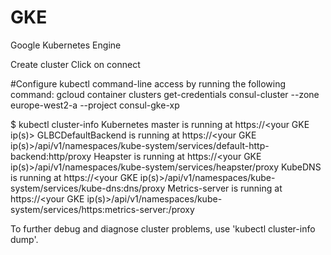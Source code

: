 # GKE
Google Kubernetes Engine

Create cluster 
Click on connect

#Configure kubectl command-line access by running the following command:
gcloud container clusters get-credentials consul-cluster --zone europe-west2-a --project consul-gke-xp


$ kubectl cluster-info
Kubernetes master is running at https://<your GKE ip(s)>
GLBCDefaultBackend is running at https://<your GKE ip(s)>/api/v1/namespaces/kube-system/services/default-http-backend:http/proxy
Heapster is running at https://<your GKE ip(s)>/api/v1/namespaces/kube-system/services/heapster/proxy
KubeDNS is running at https://<your GKE ip(s)>/api/v1/namespaces/kube-system/services/kube-dns:dns/proxy
Metrics-server is running at https://<your GKE ip(s)>/api/v1/namespaces/kube-system/services/https:metrics-server:/proxy

To further debug and diagnose cluster problems, use 'kubectl cluster-info dump'.
